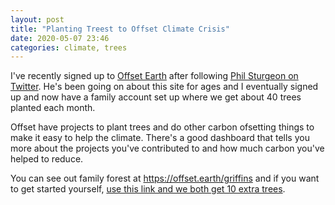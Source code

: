 ```yaml
---
layout: post
title: "Planting Treest to Offset Climate Crisis"
date: 2020-05-07 23:46
categories: climate, trees
---
```

I've recently signed up to [Offset Earth](https://offset.earth) after following [Phil Sturgeon on Twitter](https://twitter.com/philsturgeon).
He's been going on about this site for ages and I eventually signed up and now have a family account set up where we get about 40 trees planted each month.

Offset have projects to plant trees and do other carbon ofsetting things to make it easy to help the climate.
There's a good dashboard that tells you more about the projects you've contributed to and how much carbon you've helped to reduce.

You can see out family forest at https://offset.earth/griffins and if you want to get started yourself, [use this link and we both get 10 extra trees](https://offset.earth/?r=5ea0c82962f64a00179ea048).
